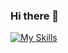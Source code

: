 ### Hi there 👋

[![My Skills](https://skillicons.dev/icons?i=html,css,js,ts,react,nextjs,angular,figma.&perline=3)](https://skillicons.dev)

<!--
**hisayuki-komatsu/hisayuki-komatsu** is a ✨ _special_ ✨ repository because its `README.md` (this file) appears on your GitHub profile.

Here are some ideas to get you started:

- 🔭 I’m currently working on ...
- 🌱 I’m currently learning ...
- 👯 I’m looking to collaborate on ...
- 🤔 I’m looking for help with ...
- 💬 Ask me about ...
- 📫 How to reach me: ...
- 😄 Pronouns: ...
- ⚡ Fun fact: ...
-->
